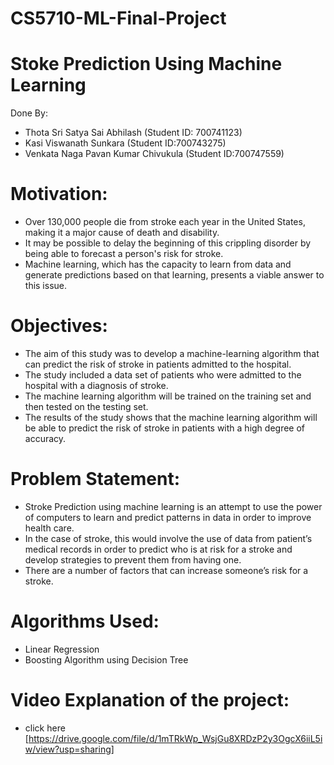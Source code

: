 # CS5710-ML-Final-Project

# Stoke Prediction Using Machine Learning

Done By:
* Thota Sri Satya Sai Abhilash (Student ID: 700741123)
* Kasi Viswanath Sunkara (Student ID:700743275)
* Venkata Naga Pavan Kumar Chivukula (Student ID:700747559)

# Motivation:
* Over 130,000 people die from stroke each year in the United States, making it a major cause of death and disability.
* It may be possible to delay the beginning of this crippling disorder by being able to forecast a person's risk for stroke.
* Machine learning, which has the capacity to learn from data and generate predictions based on that learning, presents a viable answer to this issue.

# Objectives:
* The aim of this study was to develop a machine-learning algorithm that can predict the risk of stroke in patients admitted to the hospital. 
* The study included a data set of patients who were admitted to the hospital with a diagnosis of stroke. 
* The machine learning algorithm will be trained on the training set and then tested on the testing set. 
* The results of the study shows that the machine learning algorithm will be able to predict the risk of stroke in patients with a high degree of accuracy.

# Problem Statement:
* Stroke Prediction using machine learning is an attempt to use the power of computers to learn and predict patterns in data in order to improve health care. 
* In the case of stroke, this would involve the use of data from patient’s medical records in order to predict who is at risk for a stroke and develop strategies to prevent them from having one. 
* There are a number of factors that can increase someone’s risk for a stroke.

# Algorithms Used:
* Linear Regression
* Boosting Algorithm using Decision Tree


# Video Explanation of the project:

* click here [https://drive.google.com/file/d/1mTRkWp_WsjGu8XRDzP2y3OgcX6iiL5iw/view?usp=sharing]
